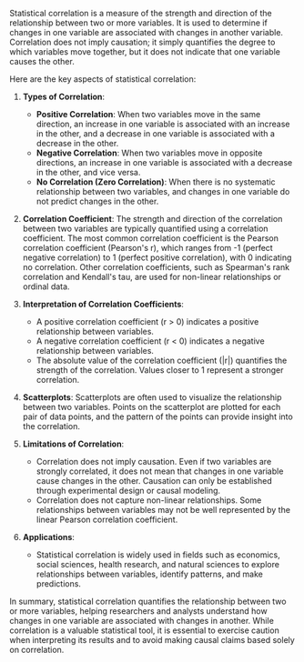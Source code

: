 Statistical correlation is a measure of the strength and direction of the relationship between two or more variables. It is used to determine if changes in one variable are associated with changes in another variable. Correlation does not imply causation; it simply quantifies the degree to which variables move together, but it does not indicate that one variable causes the other.

Here are the key aspects of statistical correlation:

1. **Types of Correlation**:
   - **Positive Correlation**: When two variables move in the same direction, an increase in one variable is associated with an increase in the other, and a decrease in one variable is associated with a decrease in the other.
   - **Negative Correlation**: When two variables move in opposite directions, an increase in one variable is associated with a decrease in the other, and vice versa.
   - **No Correlation (Zero Correlation)**: When there is no systematic relationship between two variables, and changes in one variable do not predict changes in the other.

2. **Correlation Coefficient**: The strength and direction of the correlation between two variables are typically quantified using a correlation coefficient. The most common correlation coefficient is the Pearson correlation coefficient (Pearson's r), which ranges from -1 (perfect negative correlation) to 1 (perfect positive correlation), with 0 indicating no correlation. Other correlation coefficients, such as Spearman's rank correlation and Kendall's tau, are used for non-linear relationships or ordinal data.

3. **Interpretation of Correlation Coefficients**:
   - A positive correlation coefficient (r > 0) indicates a positive relationship between variables.
   - A negative correlation coefficient (r < 0) indicates a negative relationship between variables.
   - The absolute value of the correlation coefficient (|r|) quantifies the strength of the correlation. Values closer to 1 represent a stronger correlation.

4. **Scatterplots**: Scatterplots are often used to visualize the relationship between two variables. Points on the scatterplot are plotted for each pair of data points, and the pattern of the points can provide insight into the correlation.

5. **Limitations of Correlation**:
   - Correlation does not imply causation. Even if two variables are strongly correlated, it does not mean that changes in one variable cause changes in the other. Causation can only be established through experimental design or causal modeling.
   - Correlation does not capture non-linear relationships. Some relationships between variables may not be well represented by the linear Pearson correlation coefficient.

6. **Applications**:
   - Statistical correlation is widely used in fields such as economics, social sciences, health research, and natural sciences to explore relationships between variables, identify patterns, and make predictions.

In summary, statistical correlation quantifies the relationship between two or more variables, helping researchers and analysts understand how changes in one variable are associated with changes in another. While correlation is a valuable statistical tool, it is essential to exercise caution when interpreting its results and to avoid making causal claims based solely on correlation.